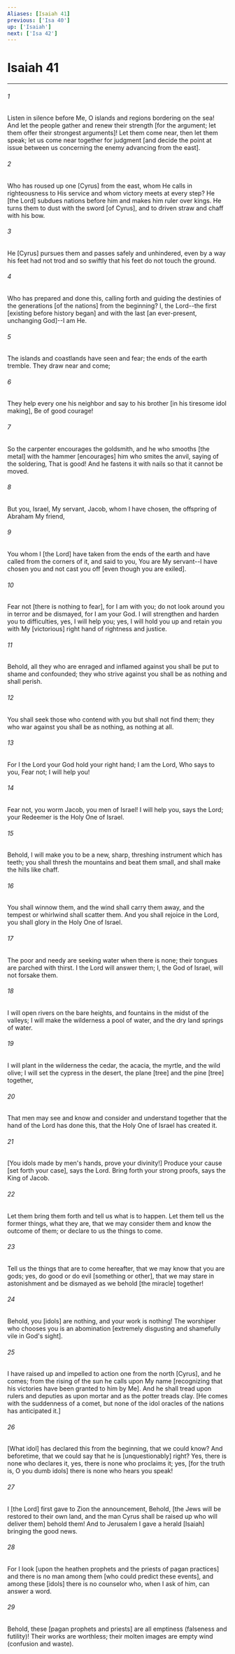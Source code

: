 ```yaml
---
Aliases: [Isaiah 41]
previous: ['Isa 40']
up: ['Isaiah']
next: ['Isa 42']
---
```

# Isaiah 41

***


###### 1 


Listen in silence before Me, O islands and regions bordering on the sea! And let the people gather and renew their strength [for the argument; let them offer their strongest arguments]! Let them come near, then let them speak; let us come near together for judgment [and decide the point at issue between us concerning the enemy advancing from the east]. 


###### 2 


Who has roused up one [Cyrus] from the east, whom He calls in righteousness to His service and whom victory meets at every step? He [the Lord] subdues nations before him and makes him ruler over kings. He turns them to dust with the sword [of Cyrus], and to driven straw and chaff with his bow. 


###### 3 


He [Cyrus] pursues them and passes safely and unhindered, even by a way his feet had not trod and so swiftly that his feet do not touch the ground. 


###### 4 


Who has prepared and done this, calling forth and guiding the destinies of the generations [of the nations] from the beginning? I, the Lord--the first [existing before history began] and with the last [an ever-present, unchanging God]--I am He. 


###### 5 


The islands and coastlands have seen and fear; the ends of the earth tremble. They draw near and come; 


###### 6 


They help every one his neighbor and say to his brother [in his tiresome idol making], Be of good courage! 


###### 7 


So the carpenter encourages the goldsmith, and he who smooths [the metal] with the hammer [encourages] him who smites the anvil, saying of the soldering, That is good! And he fastens it with nails so that it cannot be moved. 


###### 8 


But you, Israel, My servant, Jacob, whom I have chosen, the offspring of Abraham My friend, 


###### 9 


You whom I [the Lord] have taken from the ends of the earth and have called from the corners of it, and said to you, You are My servant--I have chosen you and not cast you off [even though you are exiled]. 


###### 10 


Fear not [there is nothing to fear], for I am with you; do not look around you in terror and be dismayed, for I am your God. I will strengthen and harden you to difficulties, yes, I will help you; yes, I will hold you up and retain you with My [victorious] right hand of rightness and justice. 


###### 11 


Behold, all they who are enraged and inflamed against you shall be put to shame and confounded; they who strive against you shall be as nothing and shall perish. 


###### 12 


You shall seek those who contend with you but shall not find them; they who war against you shall be as nothing, as nothing at all. 


###### 13 


For I the Lord your God hold your right hand; I am the Lord, Who says to you, Fear not; I will help you! 


###### 14 


Fear not, you worm Jacob, you men of Israel! I will help you, says the Lord; your Redeemer is the Holy One of Israel. 


###### 15 


Behold, I will make you to be a new, sharp, threshing instrument which has teeth; you shall thresh the mountains and beat them small, and shall make the hills like chaff. 


###### 16 


You shall winnow them, and the wind shall carry them away, and the tempest or whirlwind shall scatter them. And you shall rejoice in the Lord, you shall glory in the Holy One of Israel. 


###### 17 


The poor and needy are seeking water when there is none; their tongues are parched with thirst. I the Lord will answer them; I, the God of Israel, will not forsake them. 


###### 18 


I will open rivers on the bare heights, and fountains in the midst of the valleys; I will make the wilderness a pool of water, and the dry land springs of water. 


###### 19 


I will plant in the wilderness the cedar, the acacia, the myrtle, and the wild olive; I will set the cypress in the desert, the plane [tree] and the pine [tree] together, 


###### 20 


That men may see and know and consider and understand together that the hand of the Lord has done this, that the Holy One of Israel has created it. 


###### 21 


[You idols made by men's hands, prove your divinity!] Produce your cause [set forth your case], says the Lord. Bring forth your strong proofs, says the King of Jacob. 


###### 22 


Let them bring them forth and tell us what is to happen. Let them tell us the former things, what they are, that we may consider them and know the outcome of them; or declare to us the things to come. 


###### 23 


Tell us the things that are to come hereafter, that we may know that you are gods; yes, do good or do evil [something or other], that we may stare in astonishment and be dismayed as we behold [the miracle] together! 


###### 24 


Behold, you [idols] are nothing, and your work is nothing! The worshiper who chooses you is an abomination [extremely disgusting and shamefully vile in God's sight]. 


###### 25 


I have raised up and impelled to action one from the north [Cyrus], and he comes; from the rising of the sun he calls upon My name [recognizing that his victories have been granted to him by Me]. And he shall tread upon rulers and deputies as upon mortar and as the potter treads clay. [He comes with the suddenness of a comet, but none of the idol oracles of the nations has anticipated it.] 


###### 26 


[What idol] has declared this from the beginning, that we could know? And beforetime, that we could say that he is [unquestionably] right? Yes, there is none who declares it, yes, there is none who proclaims it; yes, [for the truth is, O you dumb idols] there is none who hears you speak! 


###### 27 


I [the Lord] first gave to Zion the announcement, Behold, [the Jews will be restored to their own land, and the man Cyrus shall be raised up who will deliver them] behold them! And to Jerusalem I gave a herald [Isaiah] bringing the good news. 


###### 28 


For I look [upon the heathen prophets and the priests of pagan practices] and there is no man among them [who could predict these events], and among these [idols] there is no counselor who, when I ask of him, can answer a word. 


###### 29 


Behold, these [pagan prophets and priests] are all emptiness (falseness and futility)! Their works are worthless; their molten images are empty wind (confusion and waste).
